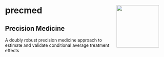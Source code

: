 <!-- README.md is generated from README.Rmd. Please edit that file -->

# precmed <img src='man/figures/precmed_sticker' align="right" height="139" />

## Precision Medicine

A doubly robust precision medicine approach to estimate and validate
conditional average treatment effects
